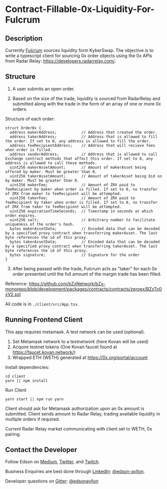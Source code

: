 # Contract-Fillable-0x-Liquidity-For-Fulcrum

## Description

Currently [Fulcrum](https://fulcrum.trade/) sources liquidity form KyberSwap. The objective is to write a typescript client for sourcing 0x order objects using the 0x APIs from Radar Relay: https://developers.radarrelay.com/.

## Structure

1. A user submits an open order.

2. Based on the size of the trade, liquidity is sourced from RadarRelay and submitted along with the trade in the form of an array of one or more 0x orders.

Structure of each order:

```
struct Order0x {
  address makerAddress;           // Address that created the order.
  address takerAddress;           // Address that is allowed to fill the order. If set to 0, any address is allowed to fill the order.
  address feeRecipientAddress;    // Address that will recieve fees when order is filled.
  address senderAddress;          // Address that is allowed to call Exchange contract methods that affect this order. If set to 0, any address is allowed to call these methods.
  uint256 makerAssetAmount;       // Amount of makerAsset being offered by maker. Must be greater than 0.
  uint256 takerAssetAmount;       // Amount of takerAsset being bid on by maker. Must be greater than 0.
  uint256 makerFee;               // Amount of ZRX paid to feeRecipient by maker when order is filled. If set to 0, no transfer of ZRX from maker to feeRecipient will be attempted.
  uint256 takerFee;               // Amount of ZRX paid to feeRecipient by taker when order is filled. If set to 0, no transfer of ZRX from taker to feeRecipient will be attempted.
  uint256 expirationTimeSeconds;  // Timestamp in seconds at which order expires.
  uint256 salt;                   // Arbitrary number to facilitate uniqueness of the order's hash.
  bytes makerAssetData;           // Encoded data that can be decoded by a specified proxy contract when transferring makerAsset. The last byte references the id of this proxy.
  bytes takerAssetData;           // Encoded data that can be decoded by a specified proxy contract when transferring takerAsset. The last byte references the id of this proxy.
  bytes signature;                // Signature for the order
}
```

3. After being passed with the trade, Fulcrum acts as "taker" for each 0x order presented until the full amount of the margin trade has been filled.

Reference: https://github.com/bZxNetwork/bZx-monorepo/blob/development/packages/contracts/contracts/zeroex/BZxTo0xV2.sol

All code is in `./client/src/App.tsx`.

## Running Frontend Client

This app requires metamask. A test network can be used (optional).

1. Set Metamask network to a testnetwork (here Kovan will be used)
2. Acquire testnet tokens (One Kovan faucet found at https://faucet.kovan.network/)
3. Wrapped ETH (WETH) generated at https://0x.org/portal/account


Install dependencies:

```
cd client
yarn || npm install
```

Run Client
```
yarn start || npm run yarn
```

Client should ask for Metamask authorization upon an 0x amount is submitted. Client sends amount to Radar Relay, trading available liquidity in multiple orders if required.

Current Radar Relay market communicating with client set to WETH, 0x pairing.

## Contact the Developer

Follow Edson on [Medium](https://medium.com/@edsonayllon), [Twitter](https://twitter.com/relativeread), and [Twitch](twitch.tv/edson6).

Business Enquiries are best done through [LinkedIn](https://www.linkedin.com/in/edson-ayllon/): [@edson-ayllon](https://www.linkedin.com/in/edson-ayllon/).

Developer questions on [Gitter](https://gitter.im): [@edsonayllon](https://github.com/edsonayllon)


